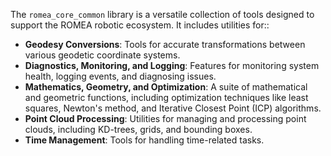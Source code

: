 The `romea_core_common` library is a versatile collection of tools designed to support the ROMEA robotic ecosystem. It includes utilities for::

- **Geodesy Conversions**: Tools for accurate transformations between various geodetic coordinate systems.
- **Diagnostics, Monitoring, and Logging**: Features for monitoring system health, logging events, and diagnosing issues.
- **Mathematics, Geometry, and Optimization**: A suite of mathematical and geometric functions, including optimization techniques like least squares, Newton's method, and Iterative Closest Point (ICP) algorithms.
- **Point Cloud Processing**: Utilities for managing and processing point clouds, including KD-trees, grids, and bounding boxes.
- **Time Management**: Tools for handling time-related tasks.
